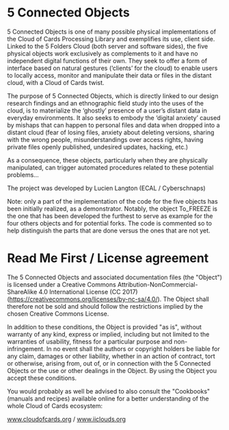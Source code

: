 # 5 Connected Objects

5 Connected Objects is one of many possible physical implementations of the Cloud of Cards Processing Library and exemplifies its use, client side. Linked to the 5 Folders Cloud (both server and software sides), the five physical objects work exclusively as complements to it and have no independent digital functions of their own. They seek to offer a form of interface based on natural gestures (‘clients’ for the cloud) to enable users to locally access, monitor and manipulate their data or files in the distant cloud, with a Cloud of Cards twist. 

The purpose of 5 Connected Objects, which is directly linked to our design research findings and an ethnographic field study into the uses of the cloud, is to materialize the ‘ghostly’ presence of a user’s distant data in everyday environments. It also seeks to embody the ‘digital anxiety’ caused by mishaps that can happen to personal files and data when dropped into a distant cloud (fear of losing  files, anxiety about deleting versions, sharing with the wrong people, misunderstandings over access rights, having private files openly published, undesired updates, hacking, etc.) 

As a consequence, these objects, particularly when they are physically manipulated, can trigger automated procedures related to these potential problems…

The project was developed by Lucien Langton (ECAL / Cyberschnaps)

Note: only a part of the implementation of the code for the five objects has been initially realized, as a demonstrator. Notably, the object To_FREEZE is the one that has been developed the furthest to serve as example for the four others objects and for potential forks. The code is commented so to help distinguish the parts that are done versus the ones that are not yet.

# Read Me First / License agreement

The 5 Connected Objects and associated documentation files (the "Object") is licensed under a Creative Commons Attribution-NonCommercial-ShareAlike 4.0 International License (CC 2017) (https://creativecommons.org/licenses/by-nc-sa/4.0/). The Object shall therefore not be sold and should follow the restrictions implied by the chosen Creative Commons License.

In addition to these conditions, the Object is provided "as is", without warranty of any kind, express or implied, including but not limited to the warranties of usability, fitness for a particular purpose and non-infringement. In no event shall the authors or copyright holders be liable for any claim, damages or other liability, whether in an action of contract, tort or otherwise, arising from, out of, or in connection with the 5 Connected Objects or the use or other dealings in the Object. By using the Object you accept these conditions.

You would probably as well be advised to also consult the "Cookbooks" (manuals and recipes) available online for a better understanding of the whole Cloud of Cards ecosystem:

www.cloudofcards.org /  www.iiclouds.org
